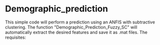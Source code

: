 # Demographic_prediction
This simple code will perform a prediction using an ANFIS with subtractive clustering. The function "Demographic_Prediction_Fuzzy_SC" will automatically extract the desired features and save it as .mat files. The requisites:

